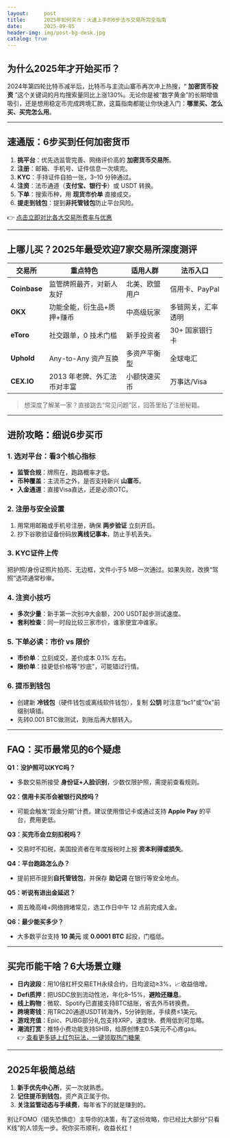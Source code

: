 ```yaml
---
layout:     post
title:      2025年如何买币：火速上手的6步法与交易所完全指南
date:       2025-09-05
header-img: img/post-bg-desk.jpg
catalog: true
---
```


## 为什么2025年才开始买币？
2024年第四轮比特币减半后，比特币与主流山寨币再次冲上热搜，“ **加密货币投资** ”这个关键词的月均搜索量同比上涨130%。无论你是被“数字黄金”的长期增值吸引，还是想用稳定币完成跨境汇款，这篇指南都能让你快速入门：**哪里买、怎么买、买完怎么用**。

---

## 速通版：6步买到任何加密货币
1. **挑平台**：优先选监管完善、网络评价高的 **加密货币交易所**。  
2. **注册**：邮箱、手机号、证件信息一次填完。  
3. **KYC**：手持证件自拍一张，3–10 分钟通过。  
4. **注资**：法币通道（**支付宝、银行卡**）或 USDT 转换。  
5. **下单**：搜索币种，用 **现货市价单** 直接成交。  
6. **提走到钱包**：提到**非托管钱包**防止平台风险。  

👉 [点击立即对比各大交易所费率与优惠](https://okxdog.com/)

---

## 上哪儿买？2025年最受欢迎7家交易所深度测评
| 交易所 | 重点特色 | 适用人群 | 法币入口 |
|---|---|---|---|
| **Coinbase** | 监管牌照最齐，对新人友好 | 北美、欧盟用户 | 信用卡、PayPal |
| **OKX** | 功能全能，衍生品+质押+赚币 | 中高级玩家 | 多链网关，汇率透明 |
| **eToro** | 社交跟单，0 技术门槛 | 新手投资者 | 30+ 国家银行卡 |
| **Uphold** | Any-to-Any 资产互换 | 多资产平衡型 | 全球电汇 |
| **CEX.IO** | 2013 年老牌、外汇法币对丰富 | 小额快速买币 | 万事达/Visa |

> 想深度了解某一家？直接跳去“常见问题”区，回答里贴了注册秘籍。

---

## 进阶攻略：细说6步买币
### 1. 选对平台：看3个核心指标
- **监管合规**：牌照在，跑路概率才低。  
- **币种覆盖**：主流币之外，是否支持新兴 **山寨币**。  
- **入金通道**：直接Visa直达，还是必须OTC。

### 2. 注册与安全设置  
1. 用常用邮箱或手机号注册，确保 **两步验证** 立刻开启。  
2. 抄下谷歌验证备份码放**离线记事本**，防止手机丢失。

### 3. KYC证件上传
把护照/身份证照片拍亮、无边框，文件小于5 MB一次通过。如果失败，改换“驾照”选项通常秒审。

### 4. 注资小技巧  
- **多次少量**：新手第一次别冲大金额，200 USDT起步测试速度。  
- **套利检查**：同一时段比较三家市价，谁家便宜冲谁家。

### 5. 下单必读：市价 vs 限价
- **市价单**：立刻成交，差价成本 0.1% 左右。  
- **限价单**：挂更低价格等“抄底”，可能错过行情。

### 6. 提币到钱包
- 创建新 **冷钱包**（硬件钱包或离线软件钱包），复制 **公钥** 时注意“bc1”或“0x”前缀别填错。  
- 先转0.001 BTC做测试，到账后再大额转入。

---

## FAQ：买币最常见的6个疑虑
**Q1：没护照可以KYC吗？**  
- 多数交易所接受 **身份证+人脸识别**，少数仅限护照，需提前查看规则。  

**Q2：信用卡买币会被银行风控吗？**  
- 可能会触发“现金分期”计费。建议使用借记卡或通过支持 **Apple Pay** 的平台，费用更低。  

**Q3：买完币会立刻扣税吗？**  
- 交易时不扣税，美国投资者在年度报税时上报 **资本利得或损失**。  

**Q4：平台跑路怎么办？**  
- 提前把币提到**自托管钱包**，并保存 **助记词** 在银行等安全地点。  

**Q5：听说有进出金延迟？**  
- 周五晚高峰+网络拥堵常见，选工作日中午 12 点前完成入金。  

**Q6：最少能买多少？**  
- 大多数平台支持 **10 美元** 或 **0.0001 BTC** 起投，门槛低。

---

## 买完币能干啥？6大场景立赚

- **日内波段**：用10倍杠杆交易ETH永续合约，日均波动≥3%，📈收益倍增。  
- **Defi质押**：把USDC放到流动性池，年化8–15%，**避险还赚息**。  
- **线上购物**：微软、Spotify已直接支持BTC结账，省去外币转换费。  
- **跨境寄钱**：用TRC20通道USDT转海外，5分钟到账，手续费≤1美元。  
- **游戏充值**：Epic、PUBG部分礼包支持XRP，速度快、费用低到可忽略。  
- **潮流打赏**：推特小费功能支持SHIB，给原创博主0.5美元不心疼gas。  
👉 [查看更多链上红包玩法，一键领取热门糖果](https://okxdog.com/)

---

## 2025年极简总结
1. **新手优先中心所**，买一次就熟悉。  
2. **记住提币到钱包**，资产真正属于你。  
3. **关注监管动态与手续费**，每年省下的就是赚到的。  

别让FOMO（错失恐惧症）主导你的决策，有了这份攻略，你已经比大部分“只看K线”的人领先一步。祝你买币顺利，收益长红！